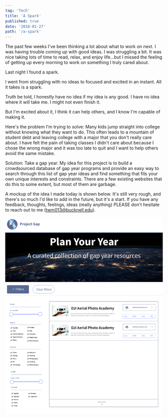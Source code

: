 ```yaml
---
tag: 'Tech'
title: 'A Spark'
published: true
date: '2018-01-27'
path: '/a-spark'
---
```


The past few weeks I've been thinking a lot about what to work on next.  I was having trouble coming up with good ideas.  I was struggling a bit.  It was nice taking lots of time to read, relax, and enjoy life...but I missed the feeling of getting up every morning to work on something I truly cared about.

Last night I found a spark.

I went from struggling with no ideas to focused and excited in an instant. All it takes is a spark.

Truth be told, I honestly have no idea if my idea is any good.  I have no idea where it will take me.  I might not even finish it.

But I'm excited about it, I think it can help others, and I know I'm capable of making it.

Here's the problem I'm trying to solve: Many kids jump straight into college without knowing what they want to do.  This often leads to a mountain of student debt and leaving college with a major that you don't really care about.  I have felt the pain of taking classes I didn't care about because I chose the wrong major and it was too late to quit and I want to help others avoid the same mistake.

Solution: Take a gap year.  My idea for this project is to build a crowdsourced database of gap year programs and provide an easy way to search through this list of gap year ideas and find something that fits your own unique interests and constraints.  There are a few existing websites that do this to some extent, but most of them are garbage.

A mockup of the idea I made today is shown below.  It's still very rough, and there's so much I'd like to add in the future, but it's a start.  If you have any feedback, thoughts, feelings, ideas (really anything) PLEASE don't hesitate to reach out to me (twm013@bucknell.edu).

![mockup](gapmockup.png)